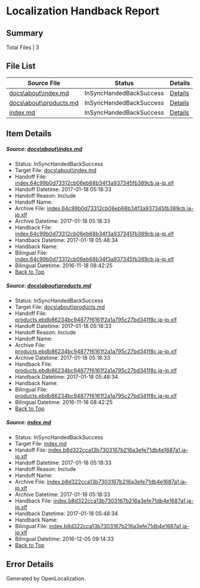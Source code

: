 # <a name='report-top'></a> Localization Handback Report

## Summary
 Total Files | 3

## File List
 Source File | Status | Details 
 ----------- | ------ | ------- 
 [docs\about\index.md](https://github.com/dotnet/docs/blob/7de873f244ac36ba0cafb5140a5405db437a40a6/docs/about/index.md) | InSyncHandedBackSuccess | [Details](#bb92a0edaedc425ccbc866fbb8c6652a1bf32a5128)
 [docs\about\products.md](https://github.com/dotnet/docs/blob/7de873f244ac36ba0cafb5140a5405db437a40a6/docs/about/products.md) | InSyncHandedBackSuccess | [Details](#3b444547c18c2e0dcace7a58b3c91cb3870c1de529)
 [index.md](https://github.com/dotnet/docs/blob/c8b9e166a49c86dcabfa89887db1dce3a8e45f4f/index.md) | InSyncHandedBackSuccess | [Details](#d8b2def6b766aa1af9318fe5b0620f4db4a2ee437391)

## Item Details
##### <a name='bb92a0edaedc425ccbc866fbb8c6652a1bf32a5128'></a> Source: [docs\about\index.md](https://github.com/dotnet/docs/blob/7de873f244ac36ba0cafb5140a5405db437a40a6/docs/about/index.md)
* Status: InSyncHandedBackSuccess
* Target File: [docs\about\index.md](https://github.com/dotnet/docs.ja-jp/blob/5646a5cb33c4a10ec3ff983c54fd2a7521b36d45/docs/about/index.md)
* Handoff File: [index.64c99b0d73312cb06eb68b34f3a937345fb389cb.ja-jp.xlf](https://github.com/dotnet/docs.handoff/blob/191ee33cf5053c6ee65d9d439ef57fccd5aca065/ol-handoff/dotnet/docs.ja-jp/master/dotnet-core/index.64c99b0d73312cb06eb68b34f3a937345fb389cb.ja-jp.xlf)
* Handoff Datetime: 2017-01-18 05:18:33
* Handoff Reason: Include
* Handoff Name: 
* Archive File: [index.64c99b0d73312cb06eb68b34f3a937345fb389cb.ja-jp.xlf](https://github.com/dotnet/docs.handoff/blob/0d270abbfc7031e019cbbf553b1770d31d2f0991/ol-archive/dotnet/docs.ja-jp/master/dotnet-core/index.64c99b0d73312cb06eb68b34f3a937345fb389cb.ja-jp.xlf)
* Archive Datetime: 2017-01-18 05:18:33
* Handback File: [index.64c99b0d73312cb06eb68b34f3a937345fb389cb.ja-jp.xlf](https://github.com/dotnet/docs.handback/blob/57194e2a011e8ee41b3ac4d02b6c2ac7997a7e4f/ol-handback/dotnet/docs.ja-jp/master/dotnet-core/index.64c99b0d73312cb06eb68b34f3a937345fb389cb.ja-jp.xlf)
* Handback Datetime: 2017-01-18 05:48:34
* Handback Name: 
* Bilingual File: [index.64c99b0d73312cb06eb68b34f3a937345fb389cb.ja-jp.xlf](https://github.com/dotnet/docs.handback/blob/e8bfe3d229b7241e1799d6be987df63262d9a034/ol-handback/dotnet/docs.ja-jp/master/ht-p1/index.64c99b0d73312cb06eb68b34f3a937345fb389cb.ja-jp.xlf)
* Bilingual Datetime: 2016-11-18 08:42:25
* [Back to Top](#report-top)

##### <a name='3b444547c18c2e0dcace7a58b3c91cb3870c1de529'></a> Source: [docs\about\products.md](https://github.com/dotnet/docs/blob/7de873f244ac36ba0cafb5140a5405db437a40a6/docs/about/products.md)
* Status: InSyncHandedBackSuccess
* Target File: [docs\about\products.md](https://github.com/dotnet/docs.ja-jp/blob/5646a5cb33c4a10ec3ff983c54fd2a7521b36d45/docs/about/products.md)
* Handoff File: [products.ebdb86234bc94877f6161f2a1a795c27bd341f8c.ja-jp.xlf](https://github.com/dotnet/docs.handoff/blob/191ee33cf5053c6ee65d9d439ef57fccd5aca065/ol-handoff/dotnet/docs.ja-jp/master/dotnet-core/products.ebdb86234bc94877f6161f2a1a795c27bd341f8c.ja-jp.xlf)
* Handoff Datetime: 2017-01-18 05:18:33
* Handoff Reason: Include
* Handoff Name: 
* Archive File: [products.ebdb86234bc94877f6161f2a1a795c27bd341f8c.ja-jp.xlf](https://github.com/dotnet/docs.handoff/blob/0d270abbfc7031e019cbbf553b1770d31d2f0991/ol-archive/dotnet/docs.ja-jp/master/dotnet-core/products.ebdb86234bc94877f6161f2a1a795c27bd341f8c.ja-jp.xlf)
* Archive Datetime: 2017-01-18 05:18:33
* Handback File: [products.ebdb86234bc94877f6161f2a1a795c27bd341f8c.ja-jp.xlf](https://github.com/dotnet/docs.handback/blob/57194e2a011e8ee41b3ac4d02b6c2ac7997a7e4f/ol-handback/dotnet/docs.ja-jp/master/dotnet-core/products.ebdb86234bc94877f6161f2a1a795c27bd341f8c.ja-jp.xlf)
* Handback Datetime: 2017-01-18 05:48:34
* Handback Name: 
* Bilingual File: [products.ebdb86234bc94877f6161f2a1a795c27bd341f8c.ja-jp.xlf](https://github.com/dotnet/docs.handback/blob/e8bfe3d229b7241e1799d6be987df63262d9a034/ol-handback/dotnet/docs.ja-jp/master/ht-p1/products.ebdb86234bc94877f6161f2a1a795c27bd341f8c.ja-jp.xlf)
* Bilingual Datetime: 2016-11-18 08:42:25
* [Back to Top](#report-top)

##### <a name='d8b2def6b766aa1af9318fe5b0620f4db4a2ee437391'></a> Source: [index.md](https://github.com/dotnet/docs/blob/c8b9e166a49c86dcabfa89887db1dce3a8e45f4f/index.md)
* Status: InSyncHandedBackSuccess
* Target File: [index.md](https://github.com/dotnet/docs.ja-jp/blob/5646a5cb33c4a10ec3ff983c54fd2a7521b36d45/index.md)
* Handoff File: [index.b8d322cca13b7303167b216a3efe71db4e1687a1.ja-jp.xlf](https://github.com/dotnet/docs.handoff/blob/191ee33cf5053c6ee65d9d439ef57fccd5aca065/ol-handoff/dotnet/docs.ja-jp/master/dotnet-core/index.b8d322cca13b7303167b216a3efe71db4e1687a1.ja-jp.xlf)
* Handoff Datetime: 2017-01-18 05:18:33
* Handoff Reason: Include
* Handoff Name: 
* Archive File: [index.b8d322cca13b7303167b216a3efe71db4e1687a1.ja-jp.xlf](https://github.com/dotnet/docs.handoff/blob/0d270abbfc7031e019cbbf553b1770d31d2f0991/ol-archive/dotnet/docs.ja-jp/master/dotnet-core/index.b8d322cca13b7303167b216a3efe71db4e1687a1.ja-jp.xlf)
* Archive Datetime: 2017-01-18 05:18:33
* Handback File: [index.b8d322cca13b7303167b216a3efe71db4e1687a1.ja-jp.xlf](https://github.com/dotnet/docs.handback/blob/57194e2a011e8ee41b3ac4d02b6c2ac7997a7e4f/ol-handback/dotnet/docs.ja-jp/master/dotnet-core/index.b8d322cca13b7303167b216a3efe71db4e1687a1.ja-jp.xlf)
* Handback Datetime: 2017-01-18 05:48:34
* Handback Name: 
* Bilingual File: [index.b8d322cca13b7303167b216a3efe71db4e1687a1.ja-jp.xlf](https://github.com/dotnet/docs.handback/blob/07a144261a99747fbc42767598b907a1234b1f54/ol-handback/dotnet/docs.ja-jp/master/ht-p1/index.b8d322cca13b7303167b216a3efe71db4e1687a1.ja-jp.xlf)
* Bilingual Datetime: 2016-12-05 09:14:33
* [Back to Top](#report-top)


## Error Details

Generated by OpenLocalization.
